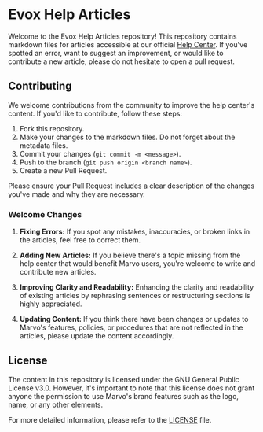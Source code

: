 # Evox Help Articles

Welcome to the Evox Help Articles repository! This repository contains markdown files for articles accessible at our official [Help Center](https://evox.bot/help). If you've spotted an error, want to suggest an improvement, or would like to contribute a new article, please do not hesitate to open a pull request.

## Contributing

We welcome contributions from the community to improve the help center's content. If you'd like to contribute, follow these steps:

1. Fork this repository.
2. Make your changes to the markdown files. Do not forget about the metadata files.
3. Commit your changes (`git commit -m <message>`).
4. Push to the branch (`git push origin <branch name>`).
5. Create a new Pull Request.

Please ensure your Pull Request includes a clear description of the changes you've made and why they are necessary.

### Welcome Changes

1. **Fixing Errors:** If you spot any mistakes, inaccuracies, or broken links in the articles, feel free to correct them.

2. **Adding New Articles:** If you believe there's a topic missing from the help center that would benefit Marvo users, you're welcome to write and contribute new articles.

3. **Improving Clarity and Readability:** Enhancing the clarity and readability of existing articles by rephrasing sentences or restructuring sections is highly appreciated.

4. **Updating Content:** If you think there have been changes or updates to Marvo's features, policies, or procedures that are not reflected in the articles, please update the content accordingly.

## License

The content in this repository is licensed under the GNU General Public License v3.0. However, it's important to note that this license does not grant anyone the permission to use Marvo's brand features such as the logo, name, or any other elements.

For more detailed information, please refer to the [LICENSE](LICENSE) file.
